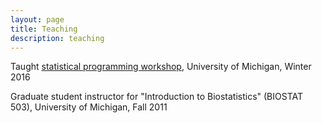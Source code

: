 ```yaml
---
layout: page
title: Teaching
description: teaching
---
```


Taught [statistical programming workshop](https://bdsegal.github.io/BSA-computing-workshop/), University of Michigan, Winter 2016

Graduate student instructor for "Introduction to Biostatistics" (BIOSTAT 503), University of Michigan, Fall 2011
